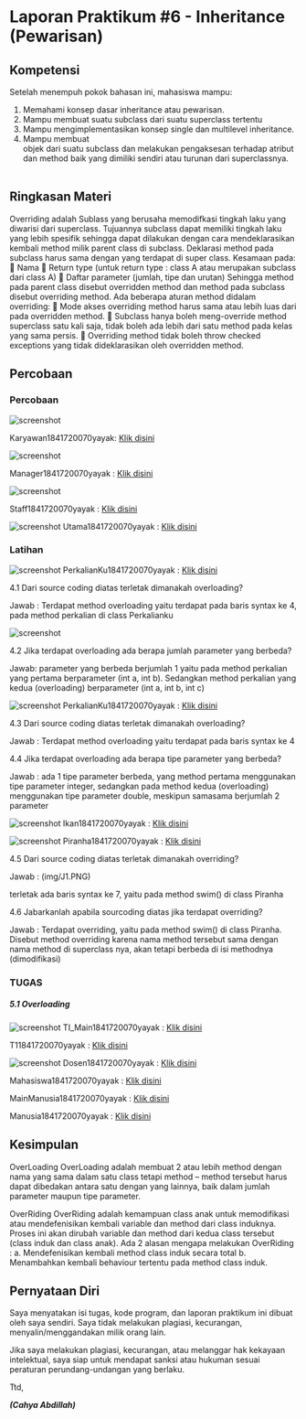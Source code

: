 # Laporan Praktikum #6 - Inheritance (Pewarisan)

## Kompetensi

Setelah menempuh pokok bahasan ini, mahasiswa mampu: 
1. Memahami konsep dasar inheritance atau pewarisan.	
2. Mampu membuat suatu subclass dari suatu superclass tertentu	
3. Mampu mengimplementasikan konsep single dan multilevel inheritance.	
4. Mampu membuat objek dari suatu subclass dan melakukan pengaksesan terhadap atribut dan method baik yang dimiliki sendiri atau turunan dari superclassnya.	
  

## Ringkasan Materi
 Overriding  adalah Sublass yang berusaha memodifkasi tingkah laku yang diwarisi dari superclass. Tujuannya subclass dapat memiliki tingkah laku yang lebih spesifik sehingga dapat dilakukan dengan cara mendeklarasikan kembali method milik parent class di subclass. Deklarasi method pada subclass harus sama dengan yang terdapat di super class. Kesamaan pada:  Nama  Return type (untuk return type : class A atau merupakan subclass dari class A)  Daftar parameter (jumlah, tipe dan urutan) 
Sehingga method pada parent class disebut overridden method dan method pada subclass disebut overriding method. Ada beberapa aturan method didalam overriding: 
 Mode akses overriding method harus sama atau lebih luas dari pada overridden method.  Subclass hanya boleh meng-override method superclass satu kali saja, tidak boleh ada lebih dari satu method pada kelas yang sama persis. 
 Overriding method tidak boleh throw checked exceptions yang tidak dideklarasikan oleh overridden method. 
 


## Percobaan

### Percobaan 


![screenshot](img/P1.PNG)


 Karyawan1841720070yayak: [Klik disini](../../src/7_Overriding_dan_Overloading/Percobaan/Karyawan1841720070yayak.java)

![screenshot](img/P2.PNG)

Manager1841720070yayak : [Klik disini](../../src/7_Overriding_dan_Overloading/Percobaan/Manager1841720070yayak.java)

![screenshot](img/P3.PNG)

Staff1841720070yayak : [Klik disini](../../src/7_Overriding_dan_Overloading/Percobaan/Staff1841720070yayak.java)

![screenshot](img/P4.PNG)
Utama1841720070yayak : [Klik disini](../../src/7_Overriding_dan_Overloading/Percobaan/Utama1841720070yayak.java)

### Latihan

![screenshot](img/Latihan1.PNG)
PerkalianKu1841720070yayak : [Klik disini](../../src/7_Overriding_dan_Overloading/LATIHAN/PerkalianKu1841720070yayak.java)
    
4.1 Dari source coding diatas terletak dimanakah overloading? 

 Jawab :  Terdapat  method overloading yaitu terdapat pada baris syntax ke 4, pada method perkalian di class Perkalianku 

 ![screenshot](img/jawaban.PNG)

4.2 Jika terdapat overloading ada berapa jumlah parameter yang berbeda?

Jawab:  parameter yang berbeda berjumlah 1 yaitu pada method perkalian yang pertama berparameter (int a, int b). Sedangkan method perkalian yang kedua (overloading) berparameter (int a, int b, int c) 
    
  

  ![screenshot](img/Latihan2.PNG)
  PerkalianKu1841720070yayak : [Klik disini](../../src/7_Overriding_dan_Overloading/LATIHAN/PerkalianKu1841720070yayak.java)

4.3 Dari source coding diatas terletak dimanakah overloading? 

 Jawab : Terdapat  method overloading yaitu terdapat pada baris syntax ke 4


4.4 Jika terdapat overloading ada berapa tipe parameter yang berbeda?

Jawab :  ada 1 tipe parameter berbeda, yang method pertama menggunakan tipe parameter integer, sedangkan pada method kedua (overloading) menggunakan tipe parameter double, meskipun samasama berjumlah 2 parameter 

![screenshot](img/Latihan3.PNG)
Ikan1841720070yayak : [Klik disini](../../src/7_Overriding_dan_Overloading/LATIHAN/Ikan1841720070yayak.java)


![screenshot](img/Latihan4.PNG)
 Piranha1841720070yayak : [Klik disini](../../src/7_Overriding_dan_Overloading/LATIHAN/Piranha1841720070yayak.java)
    


4.5 Dari source coding diatas terletak dimanakah overriding? 

Jawab : 
(img/J1.PNG)

terletak ada baris syntax ke 7, yaitu pada method swim() di class Piranha 
 
4.6 Jabarkanlah apabila sourcoding diatas jika terdapat overriding?

Jawab :  Terdapat overriding, yaitu pada method swim() di class Piranha. Disebut method overriding karena nama method tersebut sama dengan  nama method di superclass nya, akan tetapi berbeda di isi methodnya (dimodifikasi) 


### TUGAS
 
##### 5.1 Overloading 

![screenshot](img/T1Main.PNG)
TI_Main1841720070yayak : [Klik disini](../../src/7_Overriding_dan_Overloading/TUGAS/TI_Main1841720070yayak.java)

 T11841720070yayak : [Klik disini](../../src/7_Overriding_dan_Overloading/TUGAS/T11841720070yayak.java)

![screenshot](img/Last.PNG)
Dosen1841720070yayak : [Klik disini](../../src/7_Overriding_dan_Overloading/TUGAS/Dosen1841720070yayak.java)


Mahasiswa1841720070yayak : [Klik disini](../../src/7_Overriding_dan_Overloading/TUGAS/Mahasiswa1841720070yayak.java)


MainManusia1841720070yayak : [Klik disini](../../src/7_Overriding_dan_Overloading/TUGAS/MainManusia1841720070yayak.java)


Manusia1841720070yayak : [Klik disini](../../src/7_Overriding_dan_Overloading/TUGAS/Manusia1841720070yayak.java)




## Kesimpulan

OverLoading
OverLoading adalah membuat 2 atau lebih method dengan nama yang sama dalam satu class tetapi method – method tersebut harus dapat dibedakan antara satu dengan yang lainnya, baik dalam jumlah parameter maupun tipe parameter.

OverRiding
OverRiding adalah kemampuan class anak untuk memodifikasi atau mendefenisikan kembali variable dan method dari class induknya. Proses ini akan dirubah variable dan method dari kedua class tersebut (class induk dan class anak).
Ada 2 alasan mengapa melakukan OverRiding :
a. Mendefenisikan kembali method class induk secara total
b. Menambahkan kembali behaviour tertentu pada method class induk.
## Pernyataan Diri

Saya menyatakan isi tugas, kode program, dan laporan praktikum ini dibuat oleh saya sendiri. Saya tidak melakukan plagiasi, kecurangan, menyalin/menggandakan milik orang lain.

Jika saya melakukan plagiasi, kecurangan, atau melanggar hak kekayaan intelektual, saya siap untuk mendapat sanksi atau hukuman sesuai peraturan perundang-undangan yang berlaku.

Ttd,

***(Cahya Abdillah)***